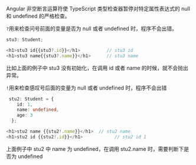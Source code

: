 Angular 非空断言运算符使 TypeScript 类型检查器暂停对特定属性表达式的 null 和 undefined 的严格检查。

`?`用来检查问号前面的变量是否为 null 或者 undefined 时，程序不会出错。

```typescript
stu3: Student;

<h1>stu3 id{{stu3?.id}}</h1>          // stu3 id
<h1>stu3 name{{stu3?.name}}</h1>      // stu3 name
```

比如上面的例子中 stu3 没有初始化，在调用 id 或者 name 的时候，就不会抛出异常。

`!`用来检查感叹号后面的变量为 null 或者 undefined 时，程序不会出错

```typescript
 stu2: Student = {
    id: 1,
    name: undefined,
    age: 3
  };

<h1>stu2 name {{stu2!.name}}</h1>  // stu2 name 
<h1>stu2 id {{stu2!.id}}</h1>            // stu2 id 1
```

上面例子中 stu2 中 name 为 undefined，在调用 stu2.name 时，需要判断下是否为 undefined
